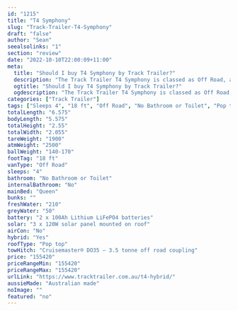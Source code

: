 ```yaml
---
id: "1215"
title: "T4 Symphony"
slug: "Track-Trailer-T4-Symphony"
draft: "false"
author: "Sean"
seealsolinks: "1"
section: "review"
date: "2022-10-10T22:00:09+11:00"
meta:
  title: "Should I buy T4 Symphony by Track Trailer?"
  description: "The Track Trailer T4 Symphony is classed as Off Road, and sleeps 4 people. It is Australian made and comes in at 18 ft. It generally has No Bathroom or Toilet."
  ogtitle: "Should I buy T4 Symphony by Track Trailer?"
  ogdescription: "The Track Trailer T4 Symphony is classed as Off Road, and sleeps 4 people. It is Australian made and comes in at 18 ft. It generally has No Bathroom or Toilet."
categories: ["Track Trailer"]
tags: ["Sleeps 4", "18 ft", "Off Road", "No Bathroom or Toilet", "Pop top", "Over 100k", "Australian made"]
totalLength: "6.575"
bodyLength: "5.575"
totalHeight: "2.55"
totalWidth: "2.055"
tareWeight: "1900"
atmWeight: "2500"
ballWeight: "140-170"
footTag: "18 ft"
vanType: "Off Road"
sleeps: "4"
bathroom: "No Bathroom or Toilet"
internalBathroom: "No"
mainBed: "Queen"
bunks: ""
freshWater: "210"
greyWater: "50"
battery: "2 x 100Ah Lithium LiFePO4 batteries"
solar: "3 x 120W solar panel mounted on roof"
airCon: "No"
hybrid: "Yes"
roofType: "Pop top"
towHitch: "Cruisemaster® DO35 – 3.5 tonne off road coupling"
price: "155420"
priceRangeMin: "155420"
priceRangeMax: "155420"
urlLink: "https://www.tracktrailer.com.au/t4-hybrid/"
aussieMade: "Australian made"
noImage: ""
featured: "no"
---
```

